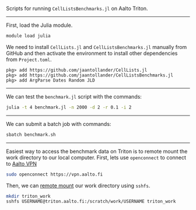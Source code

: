 Scripts for running `CellListsBenchmarks.jl` on Aalto Triton.

---

First, load the Julia module.

```bash
module load julia
```

We need to install `CellLists.jl` and `CellListsBenchmarks.jl` manually from GitHub and then activate the environment to install other dependencies from `Project.toml`.

```julia-repl
pkg> add https://github.com/jaantollander/CellLists.jl
pkg> add https://github.com/jaantollander/CellListsBenchmarks.jl
pkg> add ArgParse Dates Random JLD
```

---

We can test the `benchmark.jl` script with the commands:

```bash
julia -t 4 benchmark.jl -n 2000 -d 2 -r 0.1 -i 2
```

---

We can submit a batch job with commands:

```bash
sbatch benchmark.sh
```

---

Easiest way to access the benchmark data on Triton is to remote mount the work directory to our local computer. First, lets use `openconnect` to connect to [Aalto VPN](https://scicomp.aalto.fi/aalto/remoteaccess/#vpn-web-proxy)

```bash
sudo openconnect https://vpn.aalto.fi
```

Then, we can [remote mount](https://scicomp.aalto.fi/triton/tut/storage/#remote-mounting-using-sshfs) our work directory using `sshfs`.

```bash
mkdir triton_work
sshfs USERNAME@triton.aalto.fi:/scratch/work/USERNAME triton_work
```
